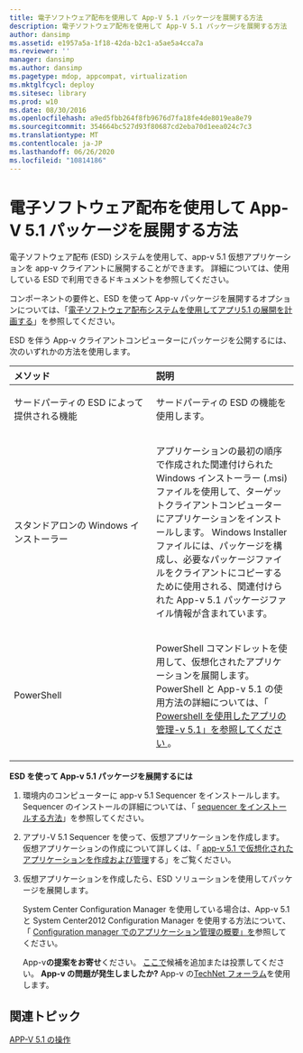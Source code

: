 ```yaml
---
title: 電子ソフトウェア配布を使用して App-V 5.1 パッケージを展開する方法
description: 電子ソフトウェア配布を使用して App-V 5.1 パッケージを展開する方法
author: dansimp
ms.assetid: e1957a5a-1f18-42da-b2c1-a5ae5a4cca7a
ms.reviewer: ''
manager: dansimp
ms.author: dansimp
ms.pagetype: mdop, appcompat, virtualization
ms.mktglfcycl: deploy
ms.sitesec: library
ms.prod: w10
ms.date: 08/30/2016
ms.openlocfilehash: a9ed5fbb264f8fb9676d7fa18fe4de8019ea8e79
ms.sourcegitcommit: 354664bc527d93f80687cd2eba70d1eea024c7c3
ms.translationtype: MT
ms.contentlocale: ja-JP
ms.lasthandoff: 06/26/2020
ms.locfileid: "10814186"
---
```

# 電子ソフトウェア配布を使用して App-V 5.1 パッケージを展開する方法


電子ソフトウェア配布 (ESD) システムを使用して、app-v 5.1 仮想アプリケーションを app-v クライアントに展開することができます。 詳細については、使用している ESD で利用できるドキュメントを参照してください。

コンポーネントの要件と、ESD を使って App-v パッケージを展開するオプションについては、「[電子ソフトウェア配布システムを使用してアプリ5.1 の展開を計画する](planning-to-deploy-app-v-51-with-an-electronic-software-distribution-system.md)」を参照してください。

ESD を伴う App-v クライアントコンピューターにパッケージを公開するには、次のいずれかの方法を使用します。

<table>
<colgroup>
<col width="50%" />
<col width="50%" />
</colgroup>
<thead>
<tr class="header">
<th align="left">メソッド</th>
<th align="left">説明</th>
</tr>
</thead>
<tbody>
<tr class="odd">
<td align="left"><p>サードパーティの ESD によって提供される機能</p></td>
<td align="left"><p>サードパーティの ESD の機能を使用します。</p></td>
</tr>
<tr class="even">
<td align="left"><p>スタンドアロンの Windows インストーラー</p></td>
<td align="left"><p>アプリケーションの最初の順序で作成された関連付けられた Windows インストーラー (.msi) ファイルを使用して、ターゲットクライアントコンピューターにアプリケーションをインストールします。 Windows Installer ファイルには、パッケージを構成し、必要なパッケージファイルをクライアントにコピーするために使用される、関連付けられた App-v 5.1 パッケージファイル情報が含まれています。</p></td>
</tr>
<tr class="odd">
<td align="left"><p>PowerShell</p></td>
<td align="left"><p>PowerShell コマンドレットを使用して、仮想化されたアプリケーションを展開します。 PowerShell と App-v 5.1 の使用方法の詳細については、「 <a href="administering-app-v-51-by-using-powershell.md" data-raw-source="[Administering App-V 5.1 by Using PowerShell](administering-app-v-51-by-using-powershell.md)"> Powershell を使用したアプリの管理-v 5.1」を参照してください </a> 。</p></td>
</tr>
</tbody>
</table>

 

**ESD を使って App-v 5.1 パッケージを展開するには**

1.  環境内のコンピューターに app-v 5.1 Sequencer をインストールします。 Sequencer のインストールの詳細については、「 [sequencer をインストールする方法](how-to-install-the-sequencer-51beta-gb18030.md)」を参照してください。

2.  アプリ-V 5.1 Sequencer を使って、仮想アプリケーションを作成します。 仮想アプリケーションの作成について詳しくは、「 [app-v 5.1 で仮想化されたアプリケーションを作成および管理](creating-and-managing-app-v-51-virtualized-applications.md)する」をご覧ください。

3.  仮想アプリケーションを作成したら、ESD ソリューションを使用してパッケージを展開します。

    System Center Configuration Manager を使用している場合は、App-v 5.1 と System Center2012 Configuration Manager を使用する方法について、「 [Configuration manager でのアプリケーション管理の概要」を](https://go.microsoft.com/fwlink/?LinkId=281816)参照してください。

    App-v**の提案をお寄せ**ください。 [ここで](http://appv.uservoice.com/forums/280448-microsoft-application-virtualization)候補を追加または投票してください。 **App-v の問題が発生しましたか?** App-v の[TechNet フォーラム](https://social.technet.microsoft.com/Forums/home?forum=mdopappv)を使用します。

## 関連トピック


[APP-V 5.1 の操作](operations-for-app-v-51.md)

 

 





